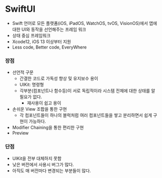 # SwiftUI
- Swift 언어로 모든 플랫폼(iOS, iPadOS, WatchOS, tvOS, VisionOS)에서 앱에 대한 UI와 동작을 선언해주는 프레임 워크
- 상태 중심 프레임워크
- Xcode12, iOS 13 이상부터 지원
- Less code, Better code, EveryWhere

### 장점

- 선언적 구문
    - 간결한 코드로 가독성 향상 및 유지보수 용이
    - UIKit: 명령형
    - 각부분(컴포넌트나 함수등)이 서로 독립적이라 시스템 전체에 대한 상태를 알 필요가 없다.
        - 재사용이 쉽고 용이
- 손쉬운 View 조합을 통한 구현
    - 각 컴포넌트들이 하나의 블럭처럼 여러 컴포넌트들을 쌓고 분리하면서 쉽게 구현이 가능하다.
- Modifier Chaining을 통한 편리한 구현
- Preview

### 단점

- UIKit을 전부 대체하지 못함
- 낮은 버전에서 사용시 버그가 많다.
- 아직도 매 버전마다 변경되는 부분들이 많다.

